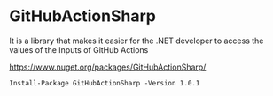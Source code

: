 # GitHubActionSharp
It is a library that makes it easier for the .NET developer to access the values ​​of the Inputs of GitHub Actions

https://www.nuget.org/packages/GitHubActionSharp/

```
Install-Package GitHubActionSharp -Version 1.0.1

```
